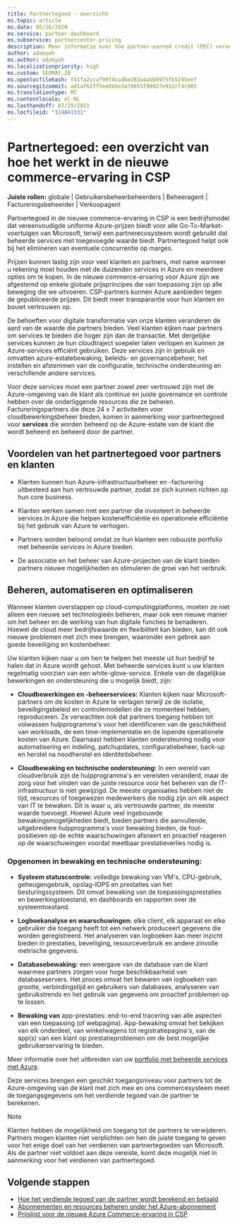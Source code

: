 ```yaml
---
title: Partnertegoed - overzicht
ms.topic: article
ms.date: 05/26/2020
ms.service: partner-dashboard
ms.subservice: partnercenter-pricing
description: Meer informatie over hoe partner-earned credit (PEC) vereenvoudigde uniforme Azure-prijzen en beheerde services met toegevoegde waarde biedt, terwijl de concurrentie op marges wordt voorkomen.
author: adamyeh
ms.author: adamyeh
ms.localizationpriority: high
ms.custom: SEOMAY.20
ms.openlocfilehash: f41fa2ccaf99f4ca46e283a4abb0975fb5195eef
ms.sourcegitcommit: ad1af627f5ee6b6e3a70655f90927e932cf4c985
ms.translationtype: MT
ms.contentlocale: nl-NL
ms.lasthandoff: 07/29/2021
ms.locfileid: "114841331"
---
```

# <a name="partner-earned-credit---an-overview-of-how-it-works-in-the-new-commerce-experience-in-csp"></a>Partnertegoed: een overzicht van hoe het werkt in de nieuwe commerce-ervaring in CSP

**Juiste rollen:** globale | Gebruikersbeheerbeheerders | Beheeragent | Factureringsbeheerder | Verkoopagent

Partnertegoed in de nieuwe commerce-ervaring in CSP is een bedrijfsmodel dat vereenvoudigde uniforme Azure-prijzen biedt voor alle Go-To-Market-voertuigen van Microsoft, terwijl een partnerecosysteem wordt gebruikt dat beheerde services met toegevoegde waarde biedt. Partnertegoed helpt ook bij het elimineren van eventuele concurrentie op marges.

Prijzen kunnen lastig zijn voor veel klanten en partners, met name wanneer u rekening moet houden met de duizenden services in Azure en meerdere opties om te kopen. In de nieuwe commerce-ervaring voor Azure zijn we afgestemd op enkele globale prijsprincipes die van toepassing zijn op alle beweging die we uitvoeren. CSP-partners kunnen Azure aanbieden tegen de gepubliceerde prijzen. Dit biedt meer transparantie voor hun klanten en bouwt vertrouwen op.

De behoeften voor digitale transformatie van onze klanten veranderen de aard van de waarde die partners bieden. Veel klanten kijken naar partners om services te bieden die hoger zijn dan de transactie. Met dergelijke services kunnen ze hun cloudtraject soepeler laten verlopen en kunnen ze Azure-services efficiënt gebruiken. Deze services zijn in gebruik en omvatten azure-estatebewaking, beleids- en governancebeheer, het instellen en afstemmen van de configuratie, technische ondersteuning en verschillende andere services. 

Voor deze services moet een partner zowel zeer vertrouwd zijn met de Azure-omgeving van de klant als continue en juiste governance en controle hebben over de onderliggende resources die ze beheren. Factureringspartners die deze 24 x 7 activiteiten voor cloudbewerkingsbeheer bieden, komen in aanmerking voor partnertegoed voor **services** die worden beheerd op de Azure-estate van de klant die wordt beheerd en beheerd door de partner.


## <a name="benefits-of-the-partner-earned-credit-for-partners-and-customers"></a>Voordelen van het partnertegoed voor partners en klanten

- Klanten kunnen hun Azure-infrastructuurbeheer en -facturering uitbesteed aan hun vertrouwde partner, zodat ze zich kunnen richten op hun core business.

- Klanten werken samen met een partner die investeert in beheerde services in Azure die helpen kostenefficiëntie en operationele efficiëntie bij het gebruik van Azure te verhogen.

- Partners worden beloond omdat ze hun klanten een robuuste portfolio met beheerde services in Azure bieden.  

- De associatie en het beheer van Azure-projecten van de klant bieden partners nieuwe mogelijkheden en stimuleren de groei van het verbruik. 

## <a name="manage-automate-and-optimize"></a>Beheren, automatiseren en optimaliseren

Wanneer klanten overstappen op cloud-computingplatforms, moeten ze niet alleen een nieuwe set technologieën beheren, maar ook een nieuwe manier om het beheer en de werking van hun digitale functies te benaderen. Hoewel de cloud meer bedrijfswaarde en flexibiliteit kan bieden, kan dit ook nieuwe problemen met zich mee brengen, waaronder een gebrek aan goede beveiliging en kostenbeheer. 

Uw klanten kijken naar u om hen te helpen het meeste uit hun bedrijf te halen dat in Azure wordt gehost. Met beheerde services kunt u uw klanten regelmatig voorzien van een white-glove-service. Enkele van de dagelijkse bewerkingen en ondersteuning die u mogelijk biedt, zijn:

- **Cloudbewerkingen en -beheerservices:** Klanten kijken naar Microsoft-partners om de kosten in Azure te verlagen terwijl ze de isolatie, beveiligingsbeleid en controlemodellen die ze momenteel hebben, reproduceren. Ze verwachten ook dat partners toegang hebben tot volwassen hulpprogramma's voor het identificeren van de geschiktheid van workloads, de een time-implementatie en de lopende operationele kosten van Azure. Daarnaast hebben klanten ondersteuning nodig voor automatisering en indeling, patchupdates, configuratiebeheer, back-up en herstel na noodherstel en identiteitsbeheer. 

- **Cloudbewaking en technische ondersteuning:** In een wereld van cloudverbruik zijn de hulpprogramma's en vereisten veranderd, maar de zorg voor het vinden van de juiste resource voor het beheren van de IT-infrastructuur is niet gewijzigd. De meeste organisaties hebben niet de tijd, resources of toegewezen medewerkers die nodig zijn om elk aspect van IT te bewaken. Dit is waar u, als vertrouwde partner, de meeste waarde toevoegt. Hoewel Azure veel ingebouwde bewakingsmogelijkheden biedt, bieden partners die aanvullende, uitgebreidere hulpprogramma's voor bewaking bieden, de fout-positieven op de echte waarschuwingen afsneert en proactief reageren op de waarschuwingen voordat meetbaar prestatieverlies nodig is. 


### <a name="included-in-monitoring-and-technical-support"></a>Opgenomen in bewaking en technische ondersteuning:

- **Systeem statuscontrole:** volledige bewaking van VM's, CPU-gebruik, geheugengebruik, opslag-IOPS en prestaties van het besturingssysteem. Dit omvat bewaking van de toepassingsprestaties en bewerkingstoestand, en dashboards en rapporten over de systeemtoestand.

- **Logboekanalyse en waarschuwingen:** elke client, elk apparaat en elke gebruiker die toegang heeft tot een netwerk produceert gegevens die worden geregistreerd. Het analyseren van logboeken kan meer inzicht bieden in prestaties, beveiliging, resourceverbruik en andere zinvolle metrische gegevens.

- **Databasebewaking:** een weergave van de database van de klant waarmee partners zorgen voor hoge beschikbaarheid van databaseservers. Het proces omvat het bewaren van logboeken van grootte, verbindingstijd en gebruikers van databases, analyseren van gebruikstrends en het gebruik van gegevens om proactief problemen op te lossen.

- **Bewaking van** app-prestaties: end-to-end tracering van alle aspecten van een toepassing (of webpagina). App-bewaking omvat het bekijken van elk onderdeel, van winkelwagens tot registratiepagina's, van de app(s) van een klant op prestatieproblemen om de best mogelijke gebruikerservaring te bieden.

Meer informatie over het uitbreiden van uw [portfolio met beheerde services met Azure](https://partner.microsoft.com/campaigns/cloud-playbooks-thank-you).

Deze services brengen een geschikt toegangsniveau voor partners tot de Azure-omgeving van de klant met zich mee en ons commercesysteem meet de toegangsgegevens om het verdiende tegoed van de partner te berekenen.  

>[!Note]
>Klanten hebben de mogelijkheid om toegang tot de partners te verwijderen. Partners mogen klanten niet verplichten om hen de juiste toegang te geven voor het enige doel van het verdienen van partnertegoeden van Microsoft. Als de partner niet voldoet aan deze vereiste, komt deze mogelijk niet in aanmerking voor het verdienen van partnertegoed.

## <a name="next-steps"></a>Volgende stappen

- [Hoe het verdiende tegoed van de partner wordt berekend en betaald](partner-earned-credit-explanation.md)
- [Abonnementen en resources beheren onder het Azure-abonnement](azure-plan-manage.md)
- [Prijslijst voor de nieuwe Azure Commerce-ervaring in CSP](azure-plan-price-list.md)